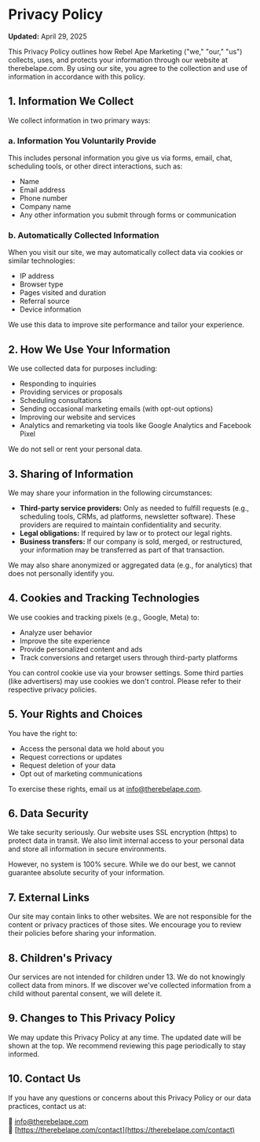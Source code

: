 # Privacy Policy

**Updated:** April 29, 2025

This Privacy Policy outlines how Rebel Ape Marketing ("we," "our," "us") collects, uses, and protects your information through our website at therebelape.com. By using our site, you agree to the collection and use of information in accordance with this policy.

## 1. Information We Collect

We collect information in two primary ways:

### a. Information You Voluntarily Provide

This includes personal information you give us via forms, email, chat, scheduling tools, or other direct interactions, such as:

- Name
- Email address
- Phone number
- Company name
- Any other information you submit through forms or communication

### b. Automatically Collected Information

When you visit our site, we may automatically collect data via cookies or similar technologies:

- IP address
- Browser type
- Pages visited and duration
- Referral source
- Device information

We use this data to improve site performance and tailor your experience.

## 2. How We Use Your Information

We use collected data for purposes including:

- Responding to inquiries
- Providing services or proposals
- Scheduling consultations
- Sending occasional marketing emails (with opt-out options)
- Improving our website and services
- Analytics and remarketing via tools like Google Analytics and Facebook Pixel

We do not sell or rent your personal data.

## 3. Sharing of Information

We may share your information in the following circumstances:

- **Third-party service providers:** Only as needed to fulfill requests (e.g., scheduling tools, CRMs, ad platforms, newsletter software). These providers are required to maintain confidentiality and security.
- **Legal obligations:** If required by law or to protect our legal rights.
- **Business transfers:** If our company is sold, merged, or restructured, your information may be transferred as part of that transaction.

We may also share anonymized or aggregated data (e.g., for analytics) that does not personally identify you.

## 4. Cookies and Tracking Technologies

We use cookies and tracking pixels (e.g., Google, Meta) to:

- Analyze user behavior
- Improve the site experience
- Provide personalized content and ads
- Track conversions and retarget users through third-party platforms

You can control cookie use via your browser settings. Some third parties (like advertisers) may use cookies we don't control. Please refer to their respective privacy policies.

## 5. Your Rights and Choices

You have the right to:

- Access the personal data we hold about you
- Request corrections or updates
- Request deletion of your data
- Opt out of marketing communications

To exercise these rights, email us at info@therebelape.com.

## 6. Data Security

We take security seriously. Our website uses SSL encryption (https) to protect data in transit. We also limit internal access to your personal data and store all information in secure environments.

However, no system is 100% secure. While we do our best, we cannot guarantee absolute security of your information.

## 7. External Links

Our site may contain links to other websites. We are not responsible for the content or privacy practices of those sites. We encourage you to review their policies before sharing your information.

## 8. Children's Privacy

Our services are not intended for children under 13. We do not knowingly collect data from minors. If we discover we've collected information from a child without parental consent, we will delete it.

## 9. Changes to This Privacy Policy

We may update this Privacy Policy at any time. The updated date will be shown at the top. We recommend reviewing this page periodically to stay informed.

## 10. Contact Us

If you have any questions or concerns about this Privacy Policy or our data practices, contact us at:

📧 [info@therebelape.com](mailto:info@therebelape.com)  
📍 [https://therebelape.com/contact](https://therebelape.com/contact)